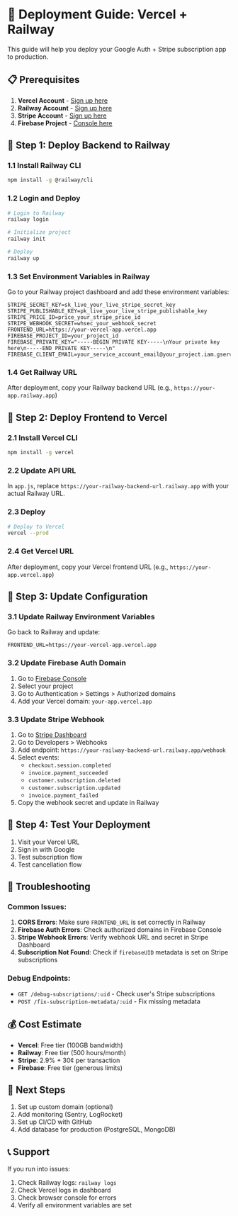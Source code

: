 # 🚀 Deployment Guide: Vercel + Railway

This guide will help you deploy your Google Auth + Stripe subscription app to production.

## 📋 Prerequisites

1. **Vercel Account** - [Sign up here](https://vercel.com)
2. **Railway Account** - [Sign up here](https://railway.app)
3. **Stripe Account** - [Sign up here](https://stripe.com)
4. **Firebase Project** - [Console here](https://console.firebase.google.com)

## 🎯 Step 1: Deploy Backend to Railway

### 1.1 Install Railway CLI
```bash
npm install -g @railway/cli
```

### 1.2 Login and Deploy
```bash
# Login to Railway
railway login

# Initialize project
railway init

# Deploy
railway up
```

### 1.3 Set Environment Variables in Railway
Go to your Railway project dashboard and add these environment variables:

```
STRIPE_SECRET_KEY=sk_live_your_live_stripe_secret_key
STRIPE_PUBLISHABLE_KEY=pk_live_your_live_stripe_publishable_key
STRIPE_PRICE_ID=price_your_stripe_price_id
STRIPE_WEBHOOK_SECRET=whsec_your_webhook_secret
FRONTEND_URL=https://your-vercel-app.vercel.app
FIREBASE_PROJECT_ID=your_project_id
FIREBASE_PRIVATE_KEY="-----BEGIN PRIVATE KEY-----\nYour private key here\n-----END PRIVATE KEY-----\n"
FIREBASE_CLIENT_EMAIL=your_service_account_email@your_project.iam.gserviceaccount.com
```

### 1.4 Get Railway URL
After deployment, copy your Railway backend URL (e.g., `https://your-app.railway.app`)

## 🎯 Step 2: Deploy Frontend to Vercel

### 2.1 Install Vercel CLI
```bash
npm install -g vercel
```

### 2.2 Update API URL
In `app.js`, replace `https://your-railway-backend-url.railway.app` with your actual Railway URL.

### 2.3 Deploy
```bash
# Deploy to Vercel
vercel --prod
```

### 2.4 Get Vercel URL
After deployment, copy your Vercel frontend URL (e.g., `https://your-app.vercel.app`)

## 🎯 Step 3: Update Configuration

### 3.1 Update Railway Environment Variables
Go back to Railway and update:
```
FRONTEND_URL=https://your-vercel-app.vercel.app
```

### 3.2 Update Firebase Auth Domain
1. Go to [Firebase Console](https://console.firebase.google.com)
2. Select your project
3. Go to Authentication > Settings > Authorized domains
4. Add your Vercel domain: `your-app.vercel.app`

### 3.3 Update Stripe Webhook
1. Go to [Stripe Dashboard](https://dashboard.stripe.com)
2. Go to Developers > Webhooks
3. Add endpoint: `https://your-railway-backend-url.railway.app/webhook`
4. Select events:
   - `checkout.session.completed`
   - `invoice.payment_succeeded`
   - `customer.subscription.deleted`
   - `customer.subscription.updated`
   - `invoice.payment_failed`
5. Copy the webhook secret and update in Railway

## 🎯 Step 4: Test Your Deployment

1. Visit your Vercel URL
2. Sign in with Google
3. Test subscription flow
4. Test cancellation flow

## 🔧 Troubleshooting

### Common Issues:

1. **CORS Errors**: Make sure `FRONTEND_URL` is set correctly in Railway
2. **Firebase Auth Errors**: Check authorized domains in Firebase Console
3. **Stripe Webhook Errors**: Verify webhook URL and secret in Stripe Dashboard
4. **Subscription Not Found**: Check if `firebaseUID` metadata is set on Stripe subscriptions

### Debug Endpoints:
- `GET /debug-subscriptions/:uid` - Check user's Stripe subscriptions
- `POST /fix-subscription-metadata/:uid` - Fix missing metadata

## 💰 Cost Estimate

- **Vercel**: Free tier (100GB bandwidth)
- **Railway**: Free tier (500 hours/month)
- **Stripe**: 2.9% + 30¢ per transaction
- **Firebase**: Free tier (generous limits)

## 🚀 Next Steps

1. Set up custom domain (optional)
2. Add monitoring (Sentry, LogRocket)
3. Set up CI/CD with GitHub
4. Add database for production (PostgreSQL, MongoDB)

## 📞 Support

If you run into issues:
1. Check Railway logs: `railway logs`
2. Check Vercel logs in dashboard
3. Check browser console for errors
4. Verify all environment variables are set
